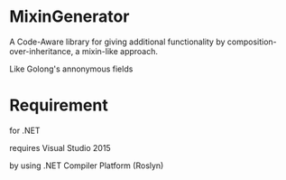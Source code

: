 # MixinGenerator
A Code-Aware library for giving additional functionality by composition-over-inheritance, a mixin-like approach.

Like Golong's annonymous fields

# Requirement

for .NET

requires Visual Studio 2015

by using .NET Compiler Platform (Roslyn)
